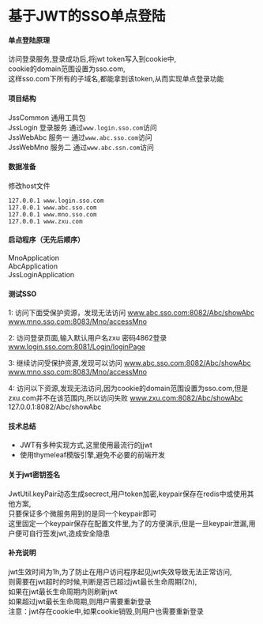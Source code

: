 # 基于JWT的SSO单点登陆

#### 单点登陆原理
访问登录服务,登录成功后,将jwt token写入到cookie中,  
cookie的domain范围设置为sso.com,  
这样sso.com下所有的子域名,都能拿到该token,从而实现单点登录功能  

#### 项目结构
JssCommon 通用工具包  
JssLogin 登录服务 通过`www.login.sso.com`访问  
JssWebAbc 服务一 通过`www.abc.sso.com`访问  
JssWebMno 服务二 通过`www.abc.ssn.com`访问  

#### 数据准备
修改host文件
```
127.0.0.1 www.login.sso.com
127.0.0.1 www.abc.sso.com
127.0.0.1 www.mno.sso.com
127.0.0.1 www.zxu.com
```
#### 启动程序（无先后顺序）
MnoApplication  
AbcApplication  
JssLoginApplication  


#### 测试SSO
1: 访问下面受保护资源，发现无法访问
www.abc.sso.com:8082/Abc/showAbc  
www.mno.sso.com:8083/Mno/accessMno  

2: 访问登录页面,输入默认用户名zxu 密码4862登录
www.login.sso.com:8081/Login/loginPage  

3: 继续访问受保护资源,发现可以访问
www.abc.sso.com:8082/Abc/showAbc  
www.mno.sso.com:8083/Mno/accessMno  

4: 访问以下资源,发现无法访问,因为cookie的domain范围设置为sso.com,但是zxu.com并不在该范围内,所以访问失败
www.zxu.com:8082/Abc/showAbc  
127.0.0.1:8082/Abc/showAbc  

#### 技术总结
+ JWT有多种实现方式,这里使用最流行的jjwt  
+ 使用thymeleaf模版引擎,避免不必要的前端开发  

#### 关于jwt密钥签名
JwtUtil.keyPair动态生成secrect,用户token加密,keypair保存在redis中或使用其他方案,  
只要保证多个微服务用到的是同一个keypair即可  
这里固定一个keypair保存在配置文件里,为了的方便演示,但是一旦keypair泄漏,用户便可自行签发jwt,造成安全隐患  

#### 补充说明
jwt生效时间为1h,为了防止在用户访问程序起见jwt失效导致无法正常访问,  
则需要在jwt超时的时候,判断是否已超过jwt最长生命周期(2h),  
如果在jwt最长生命周期内则刷新jwt  
如果超过jwt最长生命周期,则用户需要重新登录  
注意：jwt存在cookie中,如果cookie销毁,则用户也需要重新登录
